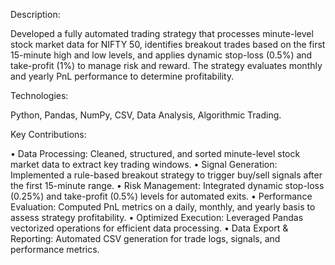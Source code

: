 Description:

Developed a fully automated trading strategy that processes minute-level stock market data for NIFTY 50, identifies breakout trades based on the first 15-minute high and low levels, and applies dynamic stop-loss (0.5%) and take-profit (1%) to manage risk and reward. The strategy evaluates monthly and yearly PnL performance to determine profitability.

Technologies:

Python, Pandas, NumPy, CSV, Data Analysis, Algorithmic Trading.

Key Contributions:

  •	Data Processing: Cleaned, structured, and sorted minute-level stock market data to extract key trading windows.
	•	Signal Generation: Implemented a rule-based breakout strategy to trigger buy/sell signals after the first 15-minute range.
	•	Risk Management: Integrated dynamic stop-loss (0.25%) and take-profit (0.5%) levels for automated exits.
	•	Performance Evaluation: Computed PnL metrics on a daily, monthly, and yearly basis to assess strategy profitability.
	•	Optimized Execution: Leveraged Pandas vectorized operations for efficient data processing.
	•	Data Export & Reporting: Automated CSV generation for trade logs, signals, and performance metrics.
